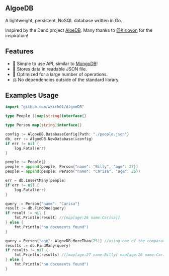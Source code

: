 ## AlgoeDB
A lightweight, persistent, NoSQL database written in Go. 

Inspired by the Deno project [AloeDB](https://github.com/Kirlovon/AloeDB). Many thanks to [@Kirlovon](https://github.com/Kirlovon) for the inspiration!

## Features
* 🎉 Simple to use API, similar to [MongoDB](https://www.mongodb.com/)!
* 📁 Stores data in readable JSON file.
* 🚀 Optimized for a large number of operations.
* ⚖  No dependencies outside of the standard library.

## Examples Usage

```go
import "github.com/wkirk01/AlgoeDB"
```

```go
type People []map[string]interface{}

type Person map[string]interface{}

config := AlgoeDB.DatabaseConfig{Path: "./people.json"}
db, err := AlgoeDB.NewDatabase(&config)
if err != nil {
    log.Fatal(err)
}

people := People{}
people = append(people, Person{"name": "Billy", "age": 27})
people = append(people, Person{"name": "Carisa", "age": 26})

err = db.InsertMany(people)
if err != nil {
    log.Fatal(err)
}

query := Person{"name": "Carisa"}
result := db.FindOne(query)
if result != nil {
    fmt.Println(result) //[map[age:26 name:Carisa]]
} else {
    fmt.Println("no documents found")
}

query = Person{"age": AlgoeDB.MoreThan(25)} //using one of the comparators
results := db.FindMany(query)
if results != nil {
    fmt.Println(results) //[map[age:27 name:Billy] map[age:26 name:Carisa]]
} else {
    fmt.Println("no documents found")
}
```